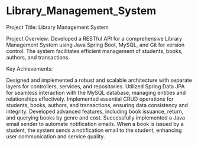 # Library_Management_System
Project Title: Library Management System

Project Overview: Developed a RESTful API for a comprehensive Library Management System using Java Spring Boot, MySQL, and Git for version control. The system facilitates efficient management of students, books, authors, and transactions.

Key Achievements:

Designed and implemented a robust and scalable architecture with separate layers for controllers, services, and repositories.
Utilized Spring Data JPA for seamless interaction with the MySQL database, managing entities and relationships effectively.
Implemented essential CRUD operations for students, books, authors, and transactions, ensuring data consistency and integrity.
Developed advanced features, including book issuance, return, and querying books by genre and cost.
Successfully implemented a Java email sender to automate notification emails. When a book is issued by a student, the system sends a notification email to the student, enhancing user communication and service quality.
